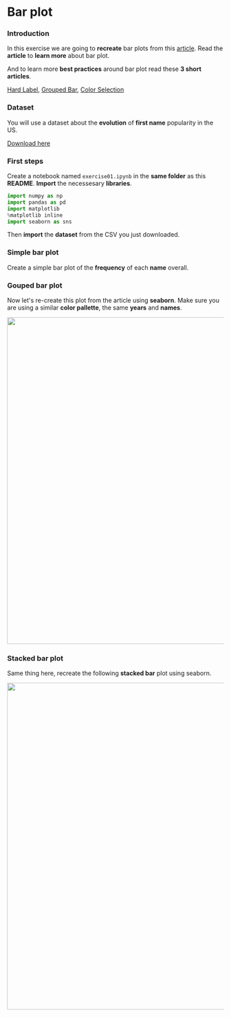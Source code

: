 # Bar plot

### Introduction

In this exercise we are going to **recreate** bar plots from this [article](https://www.data-to-viz.com/graph/barplot.html).
Read the **article** to **learn more** about bar plot.

And to learn more **best practices** around bar plot read these **3 short articles**.

[Hard Label](https://www.data-to-viz.com/caveat/hard_label.html),
[Grouped Bar](https://www.data-to-viz.com/caveat/grouped_bar.html),
[Color Selection](https://www.data-to-viz.com/caveat/color_com_nothing.html)


### Dataset

You will use a dataset about the **evolution** of **first name** popularity in the US.

[Download here](https://raw.githubusercontent.com/holtzy/data_to_viz/master/Example_dataset/5_OneCatSevNumOrdered.csv)

### First steps

Create a notebook named `exercise01.ipynb` in the **same folder** as this **README**.
**Import** the necessesary **libraries**.

```python
import numpy as np
import pandas as pd
import matplotlib
%matplotlib inline
import seaborn as sns
```

Then **import** the **dataset** from the CSV you just downloaded.

### Simple bar plot

Create a simple bar plot of the **frequency** of each **name** overall.

### Gouped bar plot

Now let's re-create this plot from the article using **seaborn**.
Make sure you are using a similar **color pallette**, the same **years** and **names**.

<img src="https://www.data-to-viz.com/graph/barplot_files/figure-html/unnamed-chunk-2-1.png" width="760">

### Stacked bar plot

Same thing here, recreate the following **stacked bar** plot using seaborn.


<img src="https://www.data-to-viz.com/graph/barplot_files/figure-html/unnamed-chunk-3-1.png" width="760">
